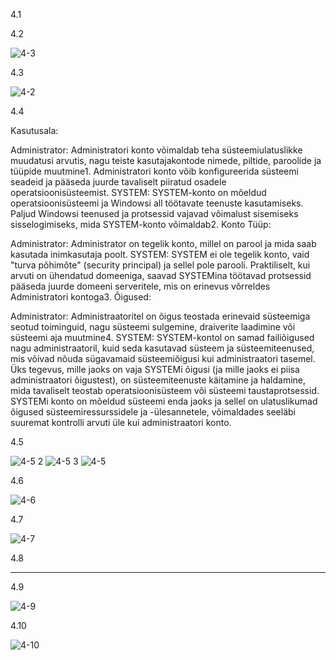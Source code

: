 4.1


4.2



![4-3](https://github.com/daum88/opsys2023/assets/68275432/5da0a99a-2244-49d5-ae5b-5b310e1f9468)



4.3


![4-2](https://github.com/daum88/opsys2023/assets/68275432/90c2f38c-df73-44f7-b081-6114e22c0cb3)

4.4

Kasutusala:

Administrator: Administratori konto võimaldab teha süsteemiulatuslikke muudatusi arvutis, nagu teiste kasutajakontode nimede, piltide, paroolide ja tüüpide muutmine​1​. Administratori konto võib konfigureerida süsteemi seadeid ja pääseda juurde tavaliselt piiratud osadele operatsioonisüsteemist.
SYSTEM: SYSTEM-konto on mõeldud operatsioonisüsteemi ja Windowsi all töötavate teenuste kasutamiseks. Paljud Windowsi teenused ja protsessid vajavad võimalust sisemiseks sisselogimiseks, mida SYSTEM-konto võimaldab​2​.
Konto Tüüp:

Administrator: Administrator on tegelik konto, millel on parool ja mida saab kasutada inimkasutaja poolt.
SYSTEM: SYSTEM ei ole tegelik konto, vaid "turva põhimõte" (security principal) ja sellel pole parooli. Praktiliselt, kui arvuti on ühendatud domeeniga, saavad SYSTEMina töötavad protsessid pääseda juurde domeeni serveritele, mis on erinevus võrreldes Administratori kontoga​3​.
Õigused:

Administrator: Administraatoritel on õigus teostada erinevaid süsteemiga seotud toiminguid, nagu süsteemi sulgemine, draiverite laadimine või süsteemi aja muutmine​4​.
SYSTEM: SYSTEM-kontol on samad failiõigused nagu administraatoril, kuid seda kasutavad süsteem ja süsteemiteenused, mis võivad nõuda sügavamaid süsteemiõigusi kui administraatori tasemel.
Üks tegevus, mille jaoks on vaja SYSTEMi õigusi (ja mille jaoks ei piisa administraatori õigustest), on süsteemiteenuste käitamine ja haldamine, mida tavaliselt teostab operatsioonisüsteem või süsteemi taustaprotsessid. SYSTEMi konto on mõeldud süsteemi enda jaoks ja sellel on ulatuslikumad õigused süsteemiressurssidele ja -ülesannetele, võimaldades seeläbi suuremat kontrolli arvuti üle kui administraatori konto.




4.5



![4-5 2](https://github.com/daum88/opsys2023/assets/68275432/4ff5f5fb-7956-4535-8b85-a50edb898721)
![4-5 3](https://github.com/daum88/opsys2023/assets/68275432/dcdd5ac7-7f57-41e2-9818-876789f3d910)
![4-5](https://github.com/daum88/opsys2023/assets/68275432/cbe7e7c8-bb59-479d-998b-db61942b9971)


4.6



![4-6](https://github.com/daum88/opsys2023/assets/68275432/5d23b1a2-2cd9-47f6-989c-6e612674b04f)



4.7






![4-7](https://github.com/daum88/opsys2023/assets/68275432/54648c55-504e-49c3-a0c1-7425559422a2)



4.8

-------

4.9


![4-9](https://github.com/daum88/opsys2023/assets/68275432/6c5c07f4-d640-491b-9f03-a62f571c327d)




4.10



![4-10](https://github.com/daum88/opsys2023/assets/68275432/4aae7cfe-63b0-470a-b4c0-3d555ed5cdd8)

